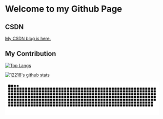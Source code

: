 # Welcome to my Github Page

## CSDN
<a href="https://blog.csdn.net/weixin_44338780">My CSDN blog is here.</a>

## My Contribution

[![Top Langs](https://github-readme-stats.vercel.app/api/top-langs/?username=12218&show_icons=true&theme=dark)](https://blog.csdn.net/weixin_44338780)

[![12218's github stats](https://github-readme-stats.vercel.app/api?username=12218&show_icons=true&theme=dark)](https://github.com/12218)

<picture>
  <source media="(prefers-color-scheme: dark)" srcset="https://raw.githubusercontent.com/12218/12218/output/github-contribution-grid-snake-dark.svg">
  <source media="(prefers-color-scheme: light)" srcset="https://raw.githubusercontent.com/12218/12218/output/github-contribution-grid-snake.svg">
  <img alt="github contribution grid snake animation" src="https://raw.githubusercontent.com/12218/12218/output/github-contribution-grid-snake.svg">
</picture>